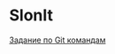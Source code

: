 # SlonIt
[Задание по Git командам](https://github.com/VitalRusinov/SlonIt/blob/main/1.git_commands_with_markdown.md)
